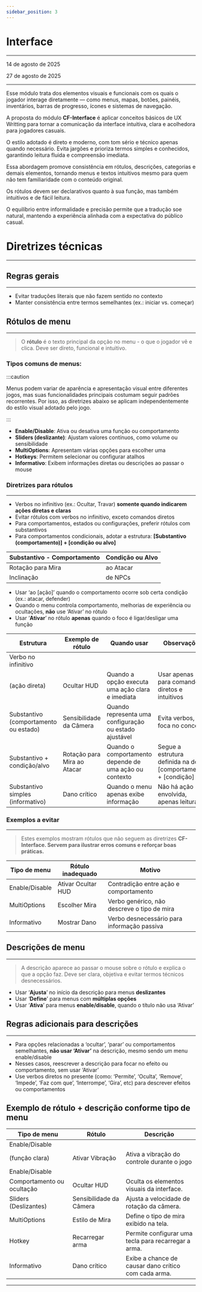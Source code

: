 ```yaml
---
sidebar_position: 3
---
```


# Interface

---

14 de agosto de 2025 

27 de agosto de 2025 

---

Esse módulo trata dos elementos visuais e funcionais com os quais o jogador interage diretamente — como menus, mapas, botões, painéis, inventários, barras de progresso, ícones e sistemas de navegação.

A proposta do módulo **CF-Interface** é aplicar conceitos básicos de UX Writting para tornar a comunicação da interface intuitiva, clara e acolhedora para jogadores casuais.

O estilo adotado é direto e moderno, com tom sério e técnico apenas quando necessário. Evita jargões e prioriza termos simples e conhecidos, garantindo leitura fluida e compreensão imediata.

Essa abordagem promove consistência em rótulos, descrições, categorias e demais elementos, tornando menus e textos intuitivos mesmo para quem não tem familiaridade com o conteúdo original.

Os rótulos devem ser declarativos quanto à sua função, mas também intuitivos e de fácil leitura.

O equilíbrio entre informalidade e precisão permite que a tradução soe natural, mantendo a experiência alinhada com a expectativa do público casual.

# Diretrizes técnicas

---

## Regras gerais

---

- Evitar traduções literais que não fazem sentido no contexto
- Manter consistência entre termos semelhantes (ex.: iniciar vs. começar)

## Rótulos de menu

---

> O **rótulo** é o texto principal da opção no menu - o que o jogador vê e clica. Deve ser direto, funcional e intuitivo.
 

### Tipos comuns de menus:

:::caution

Menus podem variar de aparência e apresentação visual entre diferentes jogos, mas suas funcionalidades principais costumam seguir padrões recorrentes. Por isso, as diretrizes abaixo se aplicam independentemente do estilo visual adotado pelo jogo.

:::

- **Enable/Disable**: Ativa ou desativa uma função ou comportamento
- **Sliders (deslizante)**: Ajustam valores contínuos, como volume ou sensibilidade
- **MultiOptions**: Apresentam várias opções para escolher uma
- **Hotkeys**: Permitem selecionar ou configurar atalhos
- **Informativo**: Exibem informações diretas ou descrições ao passar o mouse

### Diretrizes para rótulos

---

- Verbos no infinitivo (ex.: Ocultar, Travar) **somente quando indicarem ações diretas e claras**
- Evitar rótulos com verbos no infinitivo, exceto comandos diretos
- Para comportamentos, estados ou configurações, preferir rótulos com substantivos
- Para comportamentos condicionais, adotar a estrutura: **[Substantivo (comportamento)] + [condição ou alvo]**

| Substantivo - Comportamento | Condição ou Alvo |
| --- | --- |
| Rotação para Mira | ao Atacar |
| Inclinação | de NPCs |
- Usar ‘ao [ação]’ quando o comportamento ocorre sob certa condição (ex.: atacar, defender)
- Quando o menu controla comportamento, melhorias de experiência ou ocultações, **não** use ‘Ativar’ no rótulo
- Usar ‘**Ativar**’ no rótulo **apenas** quando o foco é ligar/desligar uma função

| Estrutura | Exemplo de rótulo | Quando usar | Observações |
| --- | --- | --- | --- |
| Verbo no infinitivo
(ação direta) | Ocultar HUD | Quando a opção executa uma ação clara e imediata | Usar apenas para comandos diretos e intuitivos |
| Substantivo (comportamento ou estado) | Sensibilidade da Câmera | Quando representa uma configuração ou estado ajustável | Evita verbos, foca no conceito |
| Substantivo + condição/alvo | Rotação para Mira ao Atacar | Quando o comportamento depende de uma ação ou contexto | Segue a estrutura definida na doc: [comportamento] + [condição] |
| Substantivo simples (informativo) | Dano crítico | Quando o menu apenas exibe informação | Não há ação envolvida, apenas leitura |

### Exemplos a evitar

---

> Estes exemplos mostram rótulos que não seguem as diretrizes **CF-Interface. Servem para ilustrar erros comuns e reforçar boas práticas.**
> 

| Tipo de menu | Rótulo inadequado | Motivo |
| --- | --- | --- |
| Enable/Disable | Ativar Ocultar HUD | Contradição entre ação e comportamento |
| MultiOptions | Escolher Mira | Verbo genérico, não descreve o tipo de mira |
| Informativo | Mostrar Dano | Verbo desnecessário para informação passiva |

## Descrições de menu

---

> A descrição aparece ao passar o mouse sobre o rótulo e explica o que a opção faz. Deve ser clara, objetiva e evitar termos técnicos desnecessários.
> 
- Usar ‘**Ajusta**’ no início da descrição para menus **deslizantes**
- Usar ‘**Define**’ para menus com **múltiplas opções**
- Usar ‘**Ativa**’ para menus **enable/disable**, quando o título não usa ‘Ativar’

## Regras adicionais para descrições

---

- Para opções relacionadas a ‘ocultar’, ‘parar’ ou comportamentos semelhantes, **não usar ‘Ativar’** na descrição, mesmo sendo um menu enable/disable
- Nesses casos, reescrever a descrição para focar no efeito ou comportamento, sem usar ‘Ativar’
- Use verbos diretos no presente (como: ‘Permite’, ‘Oculta’, ‘Remove’, ‘Impede’, ‘Faz com que’, ‘Interrompe’, ‘Gira’, etc) para descrever efeitos ou comportamentos

## Exemplo de rótulo + descrição conforme tipo de menu

| Tipo de menu | Rótulo | Descrição |
| --- | --- | --- |
| Enable/Disable
(função clara) | Ativar Vibração | Ativa a vibração do controle durante o jogo |
| Enable/Disable
Comportamento ou ocultação | Ocultar HUD | Oculta os elementos visuais da interface. |
| Sliders (Deslizantes) | Sensibilidade da Câmera | Ajusta a velocidade de rotação da câmera. |
| MultiOptions | Estilo de Mira | Define o tipo de mira exibido na tela. |
| Hotkey | Recarregar arma | Permite configurar uma tecla para recarregar a arma. |
| Informativo | Dano crítico | Exibe a chance de causar dano crítico com cada arma. |

---
